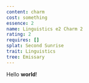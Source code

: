 ```yaml
---
content: charm
cost: something
essence: 2
name: Linguistics e2 Charm 2
rating: 2
requires: []
splat: Second Sunrise
trait: Linguistics
tree: Emissary
---
```


Hello **world**!
